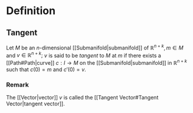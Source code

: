 # Definition
## Tangent
Let $M$ be an $n$-dimensional [[Submanifold|submanifold]] of $\mathbb{R}^{n + k}, m \in M$ and $v \in \mathbb{R}^{n + k};$ $v$ is said to be _tangent_ to $M$ at $m$ if there exists a [[Path#Path|curve]] $c : I \to M$ on the [[Submanifold|submanifold]] in $\mathbb{R}^{n + k}$ such that $c(0) = m$ and $c'(0) = v.$
### Remark
The [[Vector|vector]] $v$ is called the [[Tangent Vector#Tangent Vector|tangent vector]].  